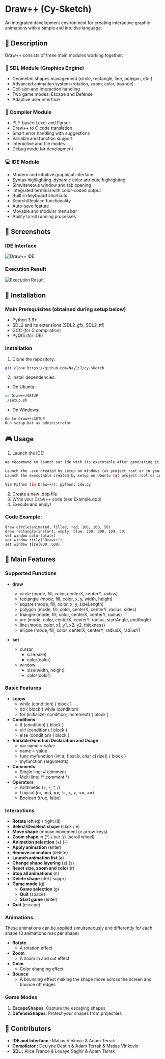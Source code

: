 # Draw++ (Cy-Sketch)

An integrated development environment for creating interactive graphic animations with a simple and intuitive language.

## 📝 Description

Draw++ consists of three main modules working together:

### 🎨 SDL Module (Graphics Engine)

- Geometric shapes management (circle, rectangle, line, polygon, etc.)
- Advanced animation system (rotation, zoom, color, bounce)
- Collision and interaction handling
- Two game modes: Escape and Defense
- Adaptive user interface

### 🔧 Compiler Module

- PLY-based Lexer and Parser
- Draw++ to C code translation
- Smart error handling with suggestions
- Variable and function support
- Interactive and file modes
- Debug mode for development

### 💻 IDE Module

- Modern and intuitive graphical interface
- Syntax highlighting, dynamic color attribute highlighting
- Simultaneous window and tab opening
- Integrated terminal with color-coded output
- Built-in keyboard shortcuts
- Search/Replace functionality
- Auto-save feature
- Movable and modular menu bar
- Ability to kill running processes

## 📸 Screenshots

### IDE Interface
![Draw++ IDE](Draw++/README/ide.gif)

### Execution Result
![Execution Result](Draw++/README/c.gif)

## 🚀 Installation

### Main Prerequisites (obtained during setup below)

- Python 3.6+
- SDL2 and its extensions (SDL2_gfx, SDL2_ttf)
- GCC (for C compilation)
- PyQt5 (for IDE)

### Installation

1. Clone the repository:

```bash
git clone https://github.com/NayJi7/cy-sketch
```

2. Install dependencies:

- On Ubuntu:

```bash
cd Draw++/SETUP
./setup.sh
```

- On Windows:

```
Go to Draw++/SETUP
Run setup.bat as administrator
```

## 🎮 Usage

1. Launch the IDE:

```bash
We recommend to launch our ide with its executable after generating it with setup.sh/bat (you can also browse it in your apps)

Launch the .exe created by setup on Windows (at project root or in your applications)
Launch the executable created by setup on Ubuntu (at project root or in your applications)

Via Python (in Draw++/): python3 ide.py
```

2. Create a new .dpp file
3. Write your Draw++ code (see Example.dpp)
4. Execute and enjoy!

### Code Example:

```
draw circle(animated, filled, red, 100, 100, 50)
draw rectangle(instant, empty, blue, 200, 200, 100, 50)
set window color(black)
set window title("Draw++")
set window size(800, 600)
```

## 🎯 Main Features

### Supported Functions

- **draw**

  - circle (mode, fill, color, centerX, centerY, radius)
  - rectangle (mode, fill, color, x, y, width, height)
  - square (mode, fill, color, x, y, sideLength)
  - polygon (mode, fill, color, centerX, centerY, radius, sides)
  - triangle (mode, fill, color, centerX, centerY, radius)
  - arc (mode, color, centerX, centerY, radius, startAngle, endAngle)
  - line (mode, color, x1, y1, x2, y2, thickness)
  - ellipse (mode, fill, color, centerX, centerY, radiusX, radiusY)
- **set**

  - cursor
    - size(size)
    - color(color)
  - window
    - size(width, height)
    - color(color)

### Basic Features

* **Loops**
  * while (condition) { block }
  * do { block } while (condition)
  * for (initialize; condition; increment) { block }
* **Conditions**
  * if (condition) { block }
  * elif (condition) { block }
  * else (condition) { block }
* **Variable/Function Declaration and Usage**
  * var name = value
  * name = value
  * func myfunction (int a, float b, char c[size]) { block }
  * myfunction (arguments)
* **Comments**
  * Single line: # comment
  * Multi line: /* comment */
* **Operators**
  * Arithmetic (+, -, *, /)
  * Logical (or, and, ==, !=, <, >, <=, >=)
  * Boolean (true, false)

### Interactions

- **Rotate** left (q) / right (d)
- **Select/Deselect shape** (click / e)
- **Move shape** (mouse movement or arrow keys)
- **Zoom shape** in (*) / out (/) (scroll wheel)
- **Animation selection** (+) (-)
- **Apply animation** (enter)
- **Remove animation** (delete)
- **Launch animation** **list** (a)
- **Change shape layering** (z) (s)
- **Reset size, zoom and color** (r)
- **Stop all animations** (n)
- **Delete shape** (del / suppr)
- **Game mode** (g)
  - **Game selection** (g)
  - **Quit** (space)
  - **Start game** (enter)
- **Quit** (escape)

### Animations

These animations can be applied simultaneously and differently for each shape (3 animations max per shape)

* **Rotate**
  * A rotation effect
* **Zoom**
  * A zoom in and out effect
* **Color**
  * Color changing effect
* **Bounce**
  * A bouncing effect making the shape move across the screen and bounce off edges

### Game Modes

1. **EscapeShapes**: Capture the escaping shapes
2. **DefenseShapes**: Protect your shapes from projectiles

## 👥 Contributors

- **IDE and Interface :** Matias Vinkovic & Adam Terrak
- **Compilator :** Deulyne Destin & Adam Terrak & Matias Vinkovic
- **SDL :** Alice Franco & Louaye Saghir & Adam Terrak
